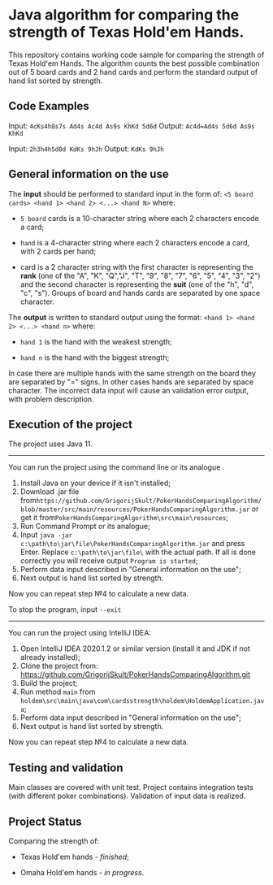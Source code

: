 # Java algorithm for comparing the strength of Texas Hold'em Hands.
This repository contains working code sample for comparing the strength of Texas Hold'em Hands. 
The algorithm counts the best possible combination out of 5 board cards and 2 hand cards and perform the 
standard output of hand list sorted by strength.


## Code Examples
Input:
`4cKs4h8s7s Ad4s Ac4d As9s KhKd 5d6d`
Output:
`Ac4d=Ad4s 5d6d As9s KhKd`

Input:
`2h3h4h5d8d KdKs 9hJh`
Output:
`KdKs 9hJh`

## General information on the use
  
The **input** should be performed to standard input in the form of:
`<5 board cards> <hand 1> <hand 2> <...> <hand N>` where:

- `5 board` cards is a 10-character string where each 2 characters encode a card;

- `hand` is a 4-character string where each 2 characters encode a card, with 2 cards per hand;

- card is a 2 character string with the first character is representing the **rank** 
(one of the "A", "K", "Q","J", "T", "9", "8", "7", "6", "5", "4", "3", "2") and the second character is representing the **suit** 
(one of the "h", "d", "c", "s"). Groups of board and hands cards are separated by one space character. 


The **output** is written to standard output using the format:
`<hand 1> <hand 2> <...> <hand n>` where:

- `hand 1` is the hand with the weakest strength;

- `hand n` is the hand  with the biggest strength;

In case there are multiple hands with the same strength on the board they are separated by "=" signs. In other cases hands are separated by space character. 
The incorrect data input will cause an validation error output, with problem description. 


## Execution of the project
The project uses Java 11.

----

You can run the project using the command line or its analogue
1. Install Java on your device if it isn't installed;
2. Download .jar file from`https://github.com/GrigorijSkult/PokerHandsComparingAlgorithm/blob/master/src/main/resources/PokerHandsComparingAlgorithm.jar` or get it from`PokerHandsComparingAlgorithm\src\main\resources`;
3. Run Command Prompt or its analogue;
4. Input  `java -jar c:\path\to\jar\file\PokerHandsComparingAlgorithm.jar` and press Enter. Replace `c:\path\to\jar\file\` with the actual path. 
If all is done correctly you will receive output `Program is started`;
5. Perform data input described in "General information on the use";
6. Next output is hand list sorted by strength.

Now you can repeat step №4 to calculate a new data.

To stop the program, input `--exit`

-----

You can run the project using IntelliJ IDEA:

1. Open IntelliJ IDEA 2020.1.2 or similar  version (install it and JDK if not already installed);
2. Clone the project from:
https://github.com/GrigorijSkult/PokerHandsComparingAlgorithm.git
3. Build the project;
4. Run  method `main` from `holdem\src\main\java\com\cardsstrength\holdem\HoldemApplication.java`;
5. Perform data input described in "General information on the use";
6. Next output is hand list sorted by strength.

Now you can repeat step №4 to calculate a new data.
 


## Testing and validation 
Main classes are covered with unit test. Project contains integration tests (with different poker combinations). Validation of input data is realized.

## Project Status
Comparing the strength of:
 
 - Texas Hold'em hands - _finished_;
 
 - Omaha Hold'em hands - _in progress_.
